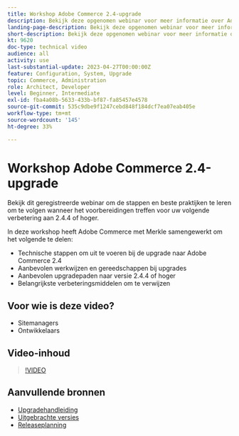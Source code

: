 ```yaml
---
title: Workshop Adobe Commerce 2.4-upgrade
description: Bekijk deze opgenomen webinar voor meer informatie over Adobe Commerce-upgradestappen en best practices voor 2.4.4 of hoger.
landing-page-description: Bekijk deze opgenomen webinar voor meer informatie over Adobe Commerce 2.4-upgradestappen en best practices.
short-description: Bekijk deze opgenomen webinar voor meer informatie over Adobe Commerce 2.4-upgradestappen en best practices.
kt: 9620
doc-type: technical video
audience: all
activity: use
last-substantial-update: 2023-04-27T00:00:00Z
feature: Configuration, System, Upgrade
topic: Commerce, Administration
role: Architect, Developer
level: Beginner, Intermediate
exl-id: fba4a08b-5633-433b-bf87-fa85457e4578
source-git-commit: 535c9dbe9f1247cebd848f184dcf7ea07eab405e
workflow-type: tm+mt
source-wordcount: '145'
ht-degree: 33%

---
```


# Workshop Adobe Commerce 2.4-upgrade

Bekijk dit geregistreerde webinar om de stappen en beste praktijken te leren om te volgen wanneer het voorbereidingen treffen voor uw volgende verbetering aan 2.4.4 of hoger.

In deze workshop heeft Adobe Commerce met Merkle samengewerkt om het volgende te delen:

- Technische stappen om uit te voeren bij de upgrade naar Adobe Commerce 2.4
- Aanbevolen werkwijzen en gereedschappen bij upgrades
- Aanbevolen upgradepaden naar versie 2.4.4 of hoger
- Belangrijkste verbeteringsmiddelen om te verwijzen

## Voor wie is deze video?

- Sitemanagers
- Ontwikkelaars

## Video-inhoud

>[!VIDEO](https://video.tv.adobe.com/v/340038?quality=12&learn=on)

## Aanvullende bronnen

- [Upgradehandleiding](https://experienceleague.adobe.com/docs/commerce-operations/upgrade-guide/overview.html)
- [Uitgebrachte versies](https://experienceleague.adobe.com/docs/commerce-operations/release/versions.html)
- [Releaseplanning](https://experienceleague.adobe.com/docs/commerce-operations/release/planning/schedule.html)

